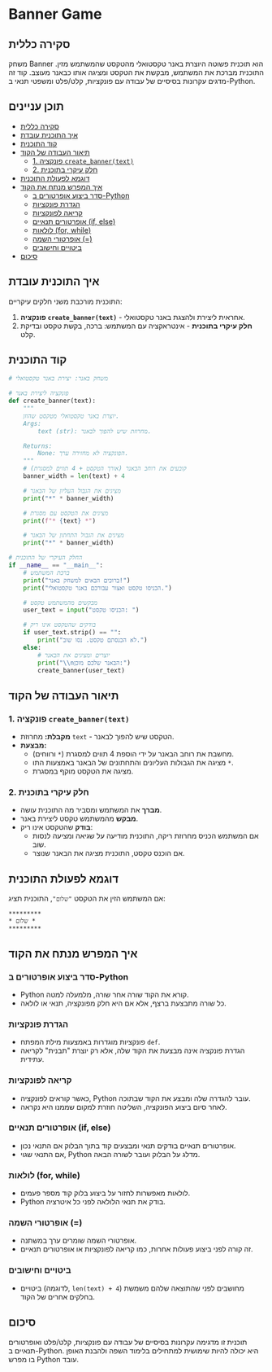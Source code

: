 # Banner Game

## סקירה כללית

משחק Banner הוא תוכנית פשוטה היוצרת באנר טקסטואלי מהטקסט שהמשתמש מזין. התוכנית מברכת את המשתמש, מבקשת את הטקסט ומציגה אותו כבאנר מעוצב. קוד זה מדגים עקרונות בסיסיים של עבודה עם פונקציות, קלט/פלט ומשפטי תנאי ב-Python.

## תוכן עניינים

- [סקירה כללית](#סקירה-כללית)
- [איך התוכנית עובדת](#איך-התוכנית-עובדת)
- [קוד התוכנית](#קוד-התוכנית)
- [תיאור העבודה של הקוד](#תיאור-העבודה-של-הקוד)
  - [1. פונקציה `create_banner(text)`](#1-פונקציה-create_bannertext)
  - [2. חלק עיקרי בתוכנית](#2-חלק-עיקרי-בתוכנית)
- [דוגמא לפעולת התוכנית](#דוגמא-לפעולת-התוכנית)
- [איך המפרש מנתח את הקוד](#איך-המפרש-מנתח-את-הקוד)
  - [סדר ביצוע אופרטורים ב-Python](#סדר-ביצוע-אופרטורים-ב-python)
  - [הגדרת פונקציות](#הגדרת-פונקציות)
  - [קריאה לפונקציות](#קריאה-לפונקציות)
  - [אופרטורים תנאיים (if, else)](#אופרטורים-תנאיים-if-else)
  - [לולאות (for, while)](#לולאות-for-while)
  - [אופרטורי השמה (=)](#אופרטורי-השמה-)
  - [ביטויים וחישובים](#ביטויים-וחישובים)
- [סיכום](#סיכום)

## איך התוכנית עובדת

התוכנית מורכבת משני חלקים עיקריים:

1.  **פונקציה `create_banner(text)`** - אחראית ליצירת ולהצגת באנר טקסטואלי.
2.  **חלק עיקרי בתוכנית** - אינטראקציה עם המשתמש: ברכה, בקשת טקסט ובדיקת קלט.

## קוד התוכנית

```python
# משחק באנר: יצירת באנר טקסטואלי

# פונקציה ליצירת באנר
def create_banner(text):
    """
    יוצרת באנר טקסטואלי מטקסט שהוזן.
    Args:
        text (str): מחרוזת שיש להפוך לבאנר.

    Returns:
        None: הפונקציה לא מחזירה ערך.
    """
    # קובעים את רוחב הבאנר (אורך הטקסט + 4 תווים למסגרת)
    banner_width = len(text) + 4

    # מציגים את הגבול העליון של הבאנר
    print("*" * banner_width)

    # מציגים את הטקסט עם מסגרת
    print(f"* {text} *")

    # מציגים את הגבול התחתון של הבאנר
    print("*" * banner_width)

# החלק העיקרי של התוכנית
if __name__ == "__main__":
    # ברכת המשתמש
    print("ברוכים הבאים למשחק באנר!")
    print("הכניסו טקסט ואצור עבורכם באנר טקסטואלי.")

    # מבקשים מהמשתמש טקסט
    user_text = input("הכניסו טקסט: ")

    # בודקים שהטקסט אינו ריק
    if user_text.strip() == "":
        print("לא הכנסתם טקסט. נסו שוב.")
    else:
        # יוצרים ומציגים את הבאנר
        print("\\nהבאנר שלכם מוכן:")
        create_banner(user_text)
```

## תיאור העבודה של הקוד

### 1. פונקציה `create_banner(text)`

- **מקבלת:** מחרוזת `text` - הטקסט שיש להפוך לבאנר.
- **מבצעת:**
  - מחשבת את רוחב הבאנר על ידי הוספת 4 תווים למסגרת (`*` ורווחים).
  - מציגה את הגבולות העליונים והתחתונים של הבאנר באמצעות התו `*`.
  - מציגה את הטקסט מוקף במסגרת.

### 2. חלק עיקרי בתוכנית

- **מברך** את המשתמש ומסביר מה התוכנית עושה.
- **מבקש** מהמשתמש טקסט ליצירת באנר.
- **בודק** שהטקסט אינו ריק:
  - אם המשתמש הכניס מחרוזת ריקה, התוכנית מודיעה על שגיאה ומציעה לנסות שוב.
  - אם הוכנס טקסט, התוכנית מציגה את הבאנר שנוצר.

## דוגמא לפעולת התוכנית

אם המשתמש הזין את הטקסט `"שלום"`, התוכנית תציג:

```
*********
* שלום *
*********
```

## איך המפרש מנתח את הקוד

### סדר ביצוע אופרטורים ב-Python

- Python קורא את הקוד שורה אחר שורה, מלמעלה למטה.
- כל שורה מתבצעת ברצף, אלא אם היא חלק מפונקציה, תנאי או לולאה.

### הגדרת פונקציות

- פונקציות מוגדרות באמצעות מילת המפתח `def`.
- הגדרת פונקציה אינה מבצעת את הקוד שלה, אלא רק יוצרת "תבנית" לקריאה עתידית.

### קריאה לפונקציות

- כאשר קוראים לפונקציה, Python עובר להגדרה שלה ומבצע את הקוד שבתוכה.
- לאחר סיום ביצוע הפונקציה, השליטה חוזרת למקום שממנו היא נקראה.

### אופרטורים תנאיים (if, else)

- אופרטורים תנאיים בודקים תנאי ומבצעים קוד בתוך הבלוק אם התנאי נכון.
- אם התנאי שגוי, Python מדלג על הבלוק ועובר לשורה הבאה.

### לולאות (for, while)

- לולאות מאפשרות לחזור על ביצוע בלוק קוד מספר פעמים.
- Python בודק את תנאי הלולאה לפני כל איטרציה.

### אופרטורי השמה (=)

- אופרטורי השמה שומרים ערך במשתנה.
- זה קורה לפני ביצוע פעולות אחרות, כמו קריאה לפונקציות או אופרטורים תנאיים.

### ביטויים וחישובים

- ביטויים (לדוגמה, `len(text) + 4`) מחושבים לפני שהתוצאה שלהם משמשת בחלקים אחרים של הקוד.

## סיכום

תוכנית זו מדגימה עקרונות בסיסיים של עבודה עם פונקציות, קלט/פלט ואופרטורים תנאיים ב-Python. היא יכולה להיות שימושית למתחילים בלימוד השפה ולהבנת האופן בו מפרש Python עובד.